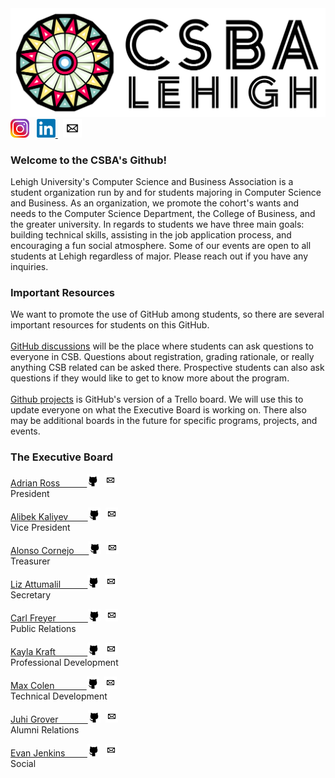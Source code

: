 <img src="https://github.com/CarlFreyer/.github/blob/patch-1/CSBA_Lehigh_Not_Transparent.png"/>
<div><a href="https://www.instagram.com/lehighcsb/"><img style="background-color: white;" src="https://github.com/CarlFreyer/.github/blob/patch-1/800px-Instagram-Icon.png" height="30px"/></a> &nbsp;&nbsp;<a href="https://www.linkedin.com/groups/4481359/"><img src="https://raw.githubusercontent.com/CarlFreyer/.github/patch-1/768px-LinkedIn_logo_initials.webp" height="30px"/> </a>&nbsp;&nbsp;<a href="mailto:incsba@lehigh.edu"><img src="https://github.com/CarlFreyer/.github/blob/patch-1/Mail-Icon-White-on-Black.png" height="30px"/></a></div>
<div>
  <h3>Welcome to the CSBA's Github!</h3>
  <p> Lehigh University's Computer Science and Business Association is a student organization run by and for students majoring in Computer Science and Business. As an organization, we promote the cohort's wants and needs to the Computer Science Department, the College of Business, and the greater university. In regards to students we have three main goals: building technical skills, assisting in the job application process, and encouraging a fun social atmosphere. Some of our events are open to all students at Lehigh regardless of major. Please reach out if you have any inquiries. </p>
</div>
<div>
  <h3>Important Resources</h3>
  <p>We want to promote the use of GitHub among students, so there are several important resources for students on this GitHub. <br><br><a href="https://github.com/orgs/Lehigh-CSB/discussions">GitHub discussions</a> will be the place where students can ask questions to everyone in CSB. Questions about registration, grading rationale, or really anything CSB related can be asked there. Prospective students can also ask questions if they would like to get to know more about the program.<br><br><a href="https://github.com/orgs/Lehigh-CSB/projects?type=beta">Github projects</a> is GitHub's version of a Trello board. We will use this to update everyone on what the Executive Board is working on. There also may be additional boards in the future for specific programs, projects, and events.</p>
</div>
<div>
  <h3>The Executive Board</h3>
  <a href="https://github.com/adrianmross"><p>Adrian Ross &nbsp;&nbsp;&nbsp;&nbsp;&nbsp;&nbsp;&nbsp;&nbsp;&nbsp; <img src="https://github.com/CarlFreyer/.github/blob/patch-1/25231.png" height="20px"/></a> &nbsp;<a href="mailto:amr424@lehigh.edu"><img src="https://github.com/CarlFreyer/.github/blob/patch-1/Mail-Icon-White-on-Black.png" height="20px"/></a><br>President</p>
  <a href="https://github.com/abekek"><p>Alibek Kaliyev &nbsp;&nbsp;&nbsp;&nbsp;&nbsp;&nbsp; <img src="https://github.com/CarlFreyer/.github/blob/patch-1/25231.png" height="20px"/></a> &nbsp;<a href="mailto:alk224@lehigh.edu"><img src="https://github.com/CarlFreyer/.github/blob/patch-1/Mail-Icon-White-on-Black.png" height="20px"/></a><br>Vice President</p>
  <a href="https://github.com/AlonsoCornejo"><p>Alonso Cornejo &nbsp;&nbsp;&nbsp;&nbsp; <img src="https://github.com/CarlFreyer/.github/blob/patch-1/25231.png" height="20px"/></a> &nbsp;<a href="mailto:dac323@lehigh.edu"><img src="https://github.com/CarlFreyer/.github/blob/patch-1/Mail-Icon-White-on-Black.png" height="20px"/></a><br>Treasurer</p>
  <a href="https://github.com/GIRvB6162"><p>Liz Attumalil &nbsp;&nbsp;&nbsp;&nbsp;&nbsp;&nbsp;&nbsp;&nbsp;&nbsp; <img src="https://github.com/CarlFreyer/.github/blob/patch-1/25231.png" height="20px"/></a> &nbsp;<a href="mailto:esa225@lehigh.edu"><img src="https://github.com/CarlFreyer/.github/blob/patch-1/Mail-Icon-White-on-Black.png" height="20px"/></a><br>Secretary</p>
  <a href="https://github.com/CarlFreyer"><p>Carl Freyer &nbsp;&nbsp;&nbsp;&nbsp;&nbsp;&nbsp;&nbsp;&nbsp;&nbsp;&nbsp;&nbsp; <img src="https://github.com/CarlFreyer/.github/blob/patch-1/25231.png" height="20px"/></a> &nbsp;<a href="mailto:ckf225@lehigh.edu"><img src="https://github.com/CarlFreyer/.github/blob/patch-1/Mail-Icon-White-on-Black.png" height="20px"/></a><br>Public Relations</p>
  <a href="https://github.com/kaylaak"><p>Kayla Kraft &nbsp;&nbsp;&nbsp;&nbsp;&nbsp;&nbsp;&nbsp;&nbsp;&nbsp;&nbsp;&nbsp; <img src="https://github.com/CarlFreyer/.github/blob/patch-1/25231.png" height="20px"/></a> &nbsp;<a href="mailto:kak524@lehigh.edu"><img src="https://github.com/CarlFreyer/.github/blob/patch-1/Mail-Icon-White-on-Black.png" height="20px"/></a><br>Professional Development</p>
  <a href="https://github.com/Mlepic1114"><p>Max Colen &nbsp;&nbsp;&nbsp;&nbsp;&nbsp;&nbsp;&nbsp;&nbsp;&nbsp;&nbsp;&nbsp; <img src="https://github.com/CarlFreyer/.github/blob/patch-1/25231.png" height="20px"/></a> &nbsp;<a href="mailto:mrc324@lehigh.edu"><img src="https://github.com/CarlFreyer/.github/blob/patch-1/Mail-Icon-White-on-Black.png" height="20px"/></a><br>Technical Development</p>
  <a href="https://github.com/juhigrover"><p>Juhi Grover &nbsp;&nbsp;&nbsp;&nbsp;&nbsp;&nbsp;&nbsp;&nbsp;&nbsp;&nbsp; <img src="https://github.com/CarlFreyer/.github/blob/patch-1/25231.png" height="20px"/></a> &nbsp;<a href="mailto:jug225@lehigh.edu"><img src="https://github.com/CarlFreyer/.github/blob/patch-1/Mail-Icon-White-on-Black.png" height="20px"/></a><br>Alumni Relations</p>
  <a href="https://github.com/EvanJenkins27"><p>Evan Jenkins &nbsp;&nbsp;&nbsp;&nbsp;&nbsp;&nbsp;&nbsp; <img src="https://github.com/CarlFreyer/.github/blob/patch-1/25231.png" height="20px"/></a> &nbsp;<a href="mailto:eaj224@lehigh.edu"><img src="https://github.com/CarlFreyer/.github/blob/patch-1/Mail-Icon-White-on-Black.png" height="20px"/></a><br>Social</p>
</div>
